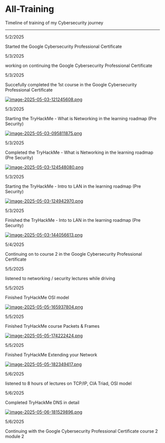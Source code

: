 # All-Training
Timeline of training of my Cybersecurity journey 

---------------------

5/2/2025

Started the Google Cybersecurity Professional Certificate

5/3/2025

working on continuing the Google Cybersecurity Professional Certificate

5/3/2025

Succefully completed the 1st course in the Google Cybersecurity Professional Certificate

[![image-2025-05-03-121245608.png](https://i.postimg.cc/k4Rpgt9c/image-2025-05-03-121245608.png)](https://postimg.cc/bD8T6rZD)

5/3/2025

Starting the TryHackMe - What is Networking in the learning roadmap (Pre Security)

[![image-2025-05-03-095811875.png](https://i.postimg.cc/85HQ9xkQ/image-2025-05-03-095811875.png)](https://postimg.cc/bDsB2C23)

5/3/2025

Completed the TryHackMe - What is Networking in the learning roadmap (Pre Security)

[![image-2025-05-03-124548080.png](https://i.postimg.cc/3JLX1sNv/image-2025-05-03-124548080.png)](https://postimg.cc/1fqV5Ypm)

5/3/2025

Starting the TryHackMe - Intro to LAN in the learning roadmap (Pre Security)

[![image-2025-05-03-124942970.png](https://i.postimg.cc/xd75jWMm/image-2025-05-03-124942970.png)](https://postimg.cc/zLCK02dD)

5/3/2025

Finished the TryHackMe - Into to LAN in the learning roadmap (Pre Security)

[![image-2025-05-03-144056613.png](https://i.postimg.cc/fRs2Mww0/image-2025-05-03-144056613.png)](https://postimg.cc/8jyBHgf1)

5/4/2025

Continuing on to course 2 in the Google Cybersecurity Professional Certificate

5/5/2025

listened to networking / security lectures while driving

5/5/2025

Finished TryHackMe OSI model

[![image-2025-05-05-165937804.png](https://i.postimg.cc/qqqB1JBr/image-2025-05-05-165937804.png)](https://postimg.cc/WqRP3PJY)

5/5/2025

Finished TryHackMe course Packets & Frames

[![image-2025-05-05-174222424.png](https://i.postimg.cc/SsxnJX1L/image-2025-05-05-174222424.png)](https://postimg.cc/5HD4rtVj)

5/5/2025

Finished TryHackMe Extending your Network

[![image-2025-05-05-182349417.png](https://i.postimg.cc/J0ZvSC9s/image-2025-05-05-182349417.png)](https://postimg.cc/BPZm1kZ3)

5/6/2025

listened to 8 hours of lectures on TCP/IP, CIA Triad, OSI model

5/6/2025

Completed TryHackMe DNS in detail 

[![image-2025-05-06-181529896.png](https://i.postimg.cc/WbD5qcdH/image-2025-05-06-181529896.png)](https://postimg.cc/JGLNSgcN)

5/6/2025

Continuing with the Google Cybersecurity Professional Certificate course 2 module 2


